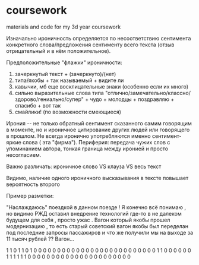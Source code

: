 # coursework
materials and code for my 3d year coursework

Изначально ироничность определяется по несоответствию сентимента конкретного слова/предложения сентименту всего текста (отзыв отрицательный и в нём положительное). 


Предположительные "флажки" ироничности:

1) зачеркнутый текст + (зачеркнуто)/(нет)
2) типа/якобы + так называемый + видите ли
3) кавычки, мб еще восклицательные знаки (особенно если их много)
4) сильно выразительные слова типа "отлично/замечательно/классно/здорово/гениально/супер" + чудо + молодцы + поздравляю  + спасибо + вот так
6) смайлики! (по возможности смеющиеся)


Ирония -- не только обратный сентимент сказанного самим говорящим в моменте, но и ироничное цитирование других людей или говорящего в прошлом. Не всегда иронично употребляются именно сентимент-яркие слова ( эта "фирма"). Периферия: передача чужих слов с упоминанием автора, тонкая граница между иронией и просто несогласием.


Важно различать: ироничное слово VS клауза VS весь текст

Видимо, наличие одного ироничного высказывания в тексте повышает вероятность второго



Пример разметки:

"Наслаждаюсь" поездкой в данном поезде ! Я конечно всё понимаю , но видимо РЖД оставил внедрение технологий где-то в не далеком будущем для себя , просто ужас . Вагон который якобы прошел модернизацию , то есть старый советский вагон якобы был переделан под последние запросы пассажиров и что же получили мы на выходе за 11 тысяч рублей ?? Вагон... 

1
1 0 1 1 0 
1 0 0 0 0 0 0 0 0 0 0 0 0 0 0 0 0 0 0 0 0 0 0 0 0 0 0 1 1 0 0 0 0 0 0 1 1 1 1 1 1 0 0 0 0 0 0 0 0 0 0 0 0 0 0 0 0 0 0 0 0 0 0 

